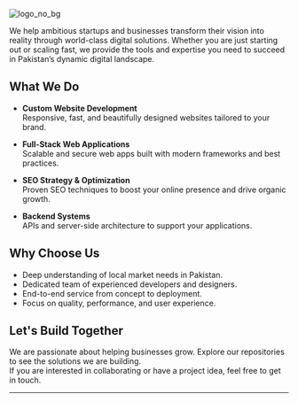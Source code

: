 ![logo_no_bg](https://github.com/user-attachments/assets/fe51bfa4-0f8d-408b-b484-d13626b192dd)

We help ambitious startups and businesses transform their vision into reality through world-class digital solutions. Whether you are just starting out or scaling fast, we provide the tools and expertise you need to succeed in Pakistan’s dynamic digital landscape.

## What We Do

- **Custom Website Development**  
  Responsive, fast, and beautifully designed websites tailored to your brand.

- **Full-Stack Web Applications**  
  Scalable and secure web apps built with modern frameworks and best practices.

- **SEO Strategy & Optimization**  
  Proven SEO techniques to boost your online presence and drive organic growth.

- **Backend Systems**  
  APIs and server-side architecture to support your applications.

## Why Choose Us

- Deep understanding of local market needs in Pakistan.
- Dedicated team of experienced developers and designers.
- End-to-end service from concept to deployment.
- Focus on quality, performance, and user experience.

## Let's Build Together

We are passionate about helping businesses grow. Explore our repositories to see the solutions we are building.  
If you are interested in collaborating or have a project idea, feel free to get in touch.

---
